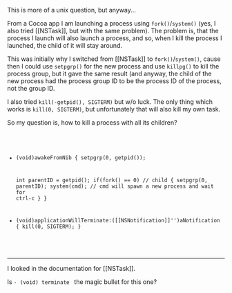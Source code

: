 This is more of a unix question, but anyway...

From a Cocoa app I am launching a process using <code>fork()</code>/<code>system()</code> (yes, I also tried [[NSTask]], but with the same problem).  The problem is, that the process I launch will also launch a process, and so, when I kill the process I launched, the child of it will stay around.

This was initially why I switched from [[NSTask]] to <code>fork()</code>/<code>system()</code>, cause then I could use <code>setpgrp()</code> for the new process and use <code>killpg()</code> to kill the process group, but it gave the same result (and anyway, the child of the new process had the process group ID to be the process ID of the process, not the group ID.

I also tried <code>kill(-getpid(), SIGTERM)</code> but w/o luck.  The only thing which works is <code>kill(0, SIGTERM)</code>, but unfortunately that will also kill my own task.

So my question is, how to kill a process with all its children?
<code>
- (void)awakeFromNib
{
   setpgrp(0, getpid());

   int parentID = getpid();
   if(fork() == 0) // child
   {
      setpgrp(0, parentID);
      system(cmd); // cmd will spawn a new process and wait for ctrl-c
   }
}

- (void)applicationWillTerminate:([[NSNotification]]'')aNotification
{
   kill(0, SIGTERM);
}
</code>

----

I looked in the documentation for [[NSTask]].

Is <code>- (void) terminate </code> the magic bullet for this one?